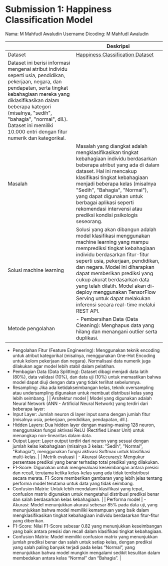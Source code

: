 # Submission 1: Happiness Classification Model
Nama: M Mahfudl Awaludin
Username Dicoding: M Mahfudl Awaludin


| | Deskripsi |
| ----------- | ----------- |
| Dataset | [Happiness Classification Dataset](https://www.kaggle.com/datasets/priyanshusethi/happiness-classification-dataset) <br>
Dataset ini berisi informasi mengenai atribut individu seperti usia, pendidikan, pekerjaan, negara, dan pendapatan, serta tingkat kebahagiaan mereka yang diklasifikasikan dalam beberapa kategori (misalnya, "sedih", "bahagia", "normal", dll.). Dataset ini memiliki 10.000 entri dengan fitur numerik dan kategorikal.|
| Masalah | Masalah yang diangkat adalah mengklasifikasikan tingkat kebahagiaan individu berdasarkan beberapa atribut yang ada di dalam dataset. Hal ini mencakup klasifikasi tingkat kebahagiaan menjadi beberapa kelas (misalnya "Sedih", "Bahagia", "Normal"), yang dapat digunakan untuk berbagai aplikasi seperti rekomendasi intervensi atau prediksi kondisi psikologis seseorang. |
| Solusi machine learning | Solusi yang akan dibangun adalah model klasifikasi menggunakan machine learning yang mampu memprediksi tingkat kebahagiaan individu berdasarkan fitur-fitur seperti usia, pekerjaan, pendidikan, dan negara. Model ini diharapkan dapat memberikan prediksi yang cukup akurat berdasarkan data yang telah dilatih. Model akan di-deploy menggunakan TensorFlow Serving untuk dapat melakukan inferensi secara real-time melalui REST API. |
| Metode pengolahan | - Pembersihan Data (Data Cleaning): Menghapus data yang hilang dan menangani outlier serta duplikasi.
- Pengolahan Fitur (Feature Engineering): Menggunakan teknik encoding untuk atribut kategorikal (misalnya, menggunakan One-Hot Encoding untuk kolom pekerjaan dan negara). Normalisasi data numerik juga dilakukan agar model lebih stabil dalam pelatihan.
- Pembagian Data (Data Splitting): Dataset dibagi menjadi data latih (80%), data validasi (10%), dan data uji (10%) untuk memastikan bahwa model dapat diuji dengan data yang tidak terlihat sebelumnya.
- Resampling: Jika ada ketidakseimbangan kelas, teknik oversampling atau undersampling digunakan untuk membuat distribusi kelas yang lebih seimbang. |
| Arsitektur model | Model yang digunakan adalah Neural Network (ANN - Artificial Neural Network) yang terdiri dari beberapa layer:
- Input Layer: Jumlah neuron di layer input sama dengan jumlah fitur (misalnya usia, pekerjaan, pendidikan, pendapatan, dll.).
- Hidden Layers: Dua hidden layer dengan masing-masing 128 neuron, menggunakan fungsi aktivasi ReLU (Rectified Linear Unit) untuk menangkap non-linearitas dalam data.
- Output Layer: Layer output terdiri dari neuron yang sesuai dengan jumlah kelas kebahagiaan (misalnya 3 kelas: "Sedih", "Normal", "Bahagia"), menggunakan fungsi aktivasi Softmax untuk klasifikasi multi-kelas. |
| Metrik evaluasi | - Akurasi (Accuracy): Mengukur persentase prediksi yang benar terhadap total prediksi yang dilakukan.
- F1-Score: Digunakan untuk mengevaluasi keseimbangan antara presisi dan recall, terutama ketika kelas-kelas yang ada tidak terdistribusi secara merata. F1-Score memberikan gambaran yang lebih jelas tentang performa model terutama untuk data yang tidak seimbang.
- Confusion Matrix: Untuk lebih mendalami klasifikasi yang tepat, confusion matrix digunakan untuk mengetahui distribusi prediksi benar dan salah berdasarkan kelas kebahagiaan. |
| Performa model | - Akurasi: Model menunjukkan akurasi sebesar 85% pada data uji, yang menunjukkan bahwa model memiliki kemampuan yang baik dalam mengklasifikasikan tingkat kebahagiaan individu berdasarkan fitur-fitur yang diberikan.
- F1-Score: Nilai F1-Score sebesar 0.82 yang menunjukkan keseimbangan yang baik antara presisi dan recall dalam klasifikasi tingkat kebahagiaan.
- Confusion Matrix: Model memiliki confusion matrix yang menunjukkan jumlah prediksi benar dan salah untuk setiap kelas, dengan prediksi yang salah paling banyak terjadi pada kelas “Normal”, yang menunjukkan bahwa model mungkin mengalami sedikit kesulitan dalam membedakan antara kelas “Normal” dan “Bahagia”. |
